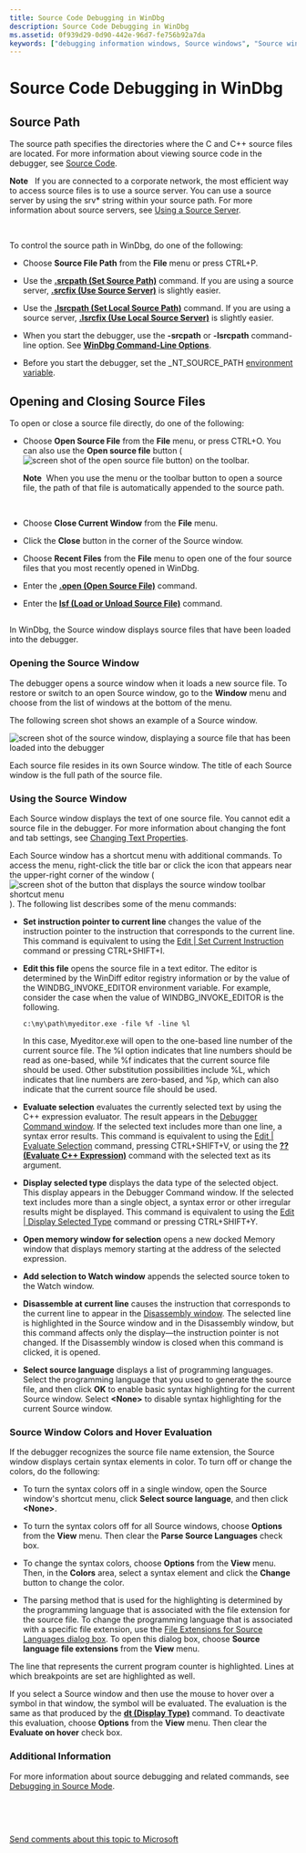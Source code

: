 ```yaml
---
title: Source Code Debugging in WinDbg
description: Source Code Debugging in WinDbg
ms.assetid: 0f939d29-0d90-442e-96d7-fe756b92a7da
keywords: ["debugging information windows, Source windows", "Source windows", "source debugging, Source windows"]
---
```


# Source Code Debugging in WinDbg


## <span id="ddk_source_path_dbg"></span><span id="DDK_SOURCE_PATH_DBG"></span>Source Path


The source path specifies the directories where the C and C++ source files are located. For more information about viewing source code in the debugger, see [Source Code](source-code.md).

**Note**   If you are connected to a corporate network, the most efficient way to access source files is to use a source server. You can use a source server by using the srv\* string within your source path. For more information about source servers, see [Using a Source Server](using-a-source-server.md).

 

To control the source path in WinDbg, do one of the following:

-   Choose **Source File Path** from the **File** menu or press CTRL+P.

-   Use the [**.srcpath (Set Source Path)**](https://msdn.microsoft.com/library/windows/hardware/ff565378) command. If you are using a source server, [**.srcfix (Use Source Server)**](https://msdn.microsoft.com/library/windows/hardware/ff565371) is slightly easier.

-   Use the [**.lsrcpath (Set Local Source Path)**](https://msdn.microsoft.com/library/windows/hardware/ff565378) command. If you are using a source server, [**.lsrcfix (Use Local Source Server)**](https://msdn.microsoft.com/library/windows/hardware/ff565371) is slightly easier.

-   When you start the debugger, use the **-srcpath** or **-lsrcpath** command-line option. See [**WinDbg Command-Line Options**](https://msdn.microsoft.com/library/windows/hardware/ff561306).

-   Before you start the debugger, set the \_NT\_SOURCE\_PATH [environment variable](https://msdn.microsoft.com/library/windows/hardware/ff543043).

## <span id="Opening_and_Closing_Source_Files"></span><span id="opening_and_closing_source_files"></span><span id="OPENING_AND_CLOSING_SOURCE_FILES"></span>Opening and Closing Source Files


To open or close a source file directly, do one of the following:

-   Choose **Open Source File** from the **File** menu, or press CTRL+O. You can also use the **Open source file** button (![screen shot of the open source file button](images/tbopen.png)) on the toolbar.

    **Note**  When you use the menu or the toolbar button to open a source file, the path of that file is automatically appended to the source path.

     

-   Choose **Close Current Window** from the **File** menu.
-   Click the **Close** button in the corner of the Source window.
-   Choose **Recent Files** from the **File** menu to open one of the four source files that you most recently opened in WinDbg.
-   Enter the [**.open (Open Source File)**](https://msdn.microsoft.com/library/windows/hardware/ff564622) command.
-   Enter the [**lsf (Load or Unload Source File)**](https://msdn.microsoft.com/library/windows/hardware/ff552093) command.

## <span id="ddk_source_windows_dbg"></span><span id="DDK_SOURCE_WINDOWS_DBG"></span>


In WinDbg, the Source window displays source files that have been loaded into the debugger.

### <span id="opening_the_source_window"></span><span id="OPENING_THE_SOURCE_WINDOW"></span>Opening the Source Window

The debugger opens a source window when it loads a new source file. To restore or switch to an open Source window, go to the **Window** menu and choose from the list of windows at the bottom of the menu.

The following screen shot shows an example of a Source window.

![screen shot of the source window, displaying a source file that has been loaded into the debugger](images/window-source.png)

Each source file resides in its own Source window. The title of each Source window is the full path of the source file.

### <span id="using_the_source_window"></span><span id="USING_THE_SOURCE_WINDOW"></span>Using the Source Window

Each Source window displays the text of one source file. You cannot edit a source file in the debugger. For more information about changing the font and tab settings, see [Changing Text Properties](changing-text-properties.md).

Each Source window has a shortcut menu with additional commands. To access the menu, right-click the title bar or click the icon that appears near the upper-right corner of the window (![screen shot of the button that displays the source window toolbar shortcut menu](images/window-source-icon.png)). The following list describes some of the menu commands:

-   **Set instruction pointer to current line** changes the value of the instruction pointer to the instruction that corresponds to the current line. This command is equivalent to using the [Edit | Set Current Instruction](https://msdn.microsoft.com/library/windows/hardware/ff542851) command or pressing CTRL+SHIFT+I.

-   **Edit this file** opens the source file in a text editor. The editor is determined by the WinDiff editor registry information or by the value of the WINDBG\_INVOKE\_EDITOR environment variable. For example, consider the case when the value of WINDBG\_INVOKE\_EDITOR is the following.

    ```
    c:\my\path\myeditor.exe -file %f -line %l
    ```

    In this case, Myeditor.exe will open to the one-based line number of the current source file. The %l option indicates that line numbers should be read as one-based, while %f indicates that the current source file should be used. Other substitution possibilities include %L, which indicates that line numbers are zero-based, and %p, which can also indicate that the current source file should be used.

-   **Evaluate selection** evaluates the currently selected text by using the C++ expression evaluator. The result appears in the [Debugger Command window](debugger-command-window.md). If the selected text includes more than one line, a syntax error results. This command is equivalent to using the [Edit | Evaluate Selection](https://msdn.microsoft.com/library/windows/hardware/ff542821) command, pressing CTRL+SHIFT+V, or using the [**?? (Evaluate C++ Expression)**](https://msdn.microsoft.com/library/windows/hardware/ff566251) command with the selected text as its argument.

-   **Display selected type** displays the data type of the selected object. This display appears in the Debugger Command window. If the selected text includes more than a single object, a syntax error or other irregular results might be displayed. This command is equivalent to using the [Edit | Display Selected Type](https://msdn.microsoft.com/library/windows/hardware/ff542819) command or pressing CTRL+SHIFT+Y.

-   **Open memory window for selection** opens a new docked Memory window that displays memory starting at the address of the selected expression.

-   **Add selection to Watch window** appends the selected source token to the Watch window.

-   **Disassemble at current line** causes the instruction that corresponds to the current line to appear in the [Disassembly window](disassembly-window.md). The selected line is highlighted in the Source window and in the Disassembly window, but this command affects only the display—the instruction pointer is not changed. If the Disassembly window is closed when this command is clicked, it is opened.

-   **Select source language** displays a list of programming languages. Select the programming language that you used to generate the source file, and then click **OK** to enable basic syntax highlighting for the current Source window. Select **&lt;None&gt;** to disable syntax highlighting for the current Source window.

### <span id="source_window_colors_and_hover_evaluation"></span><span id="SOURCE_WINDOW_COLORS_AND_HOVER_EVALUATION"></span>Source Window Colors and Hover Evaluation

If the debugger recognizes the source file name extension, the Source window displays certain syntax elements in color. To turn off or change the colors, do the following:

-   To turn the syntax colors off in a single window, open the Source window's shortcut menu, click **Select source language**, and then click **&lt;None&gt;**.

-   To turn the syntax colors off for all Source windows, choose **Options** from the **View** menu. Then clear the **Parse Source Languages** check box.

-   To change the syntax colors, choose **Options** from the **View** menu. Then, in the **Colors** area, select a syntax element and click the **Change** button to change the color.

-   The parsing method that is used for the highlighting is determined by the programming language that is associated with the file extension for the source file. To change the programming language that is associated with a specific file extension, use the [File Extensions for Source Languages dialog box](https://msdn.microsoft.com/library/windows/hardware/ff560316). To open this dialog box, choose **Source language file extensions** from the **View** menu.

The line that represents the current program counter is highlighted. Lines at which breakpoints are set are highlighted as well.

If you select a Source window and then use the mouse to hover over a symbol in that window, the symbol will be evaluated. The evaluation is the same as that produced by the [**dt (Display Type)**](https://msdn.microsoft.com/library/windows/hardware/ff542772) command. To deactivate this evaluation, choose **Options** from the **View** menu. Then clear the **Evaluate on hover** check box.

### <span id="additional_information"></span><span id="ADDITIONAL_INFORMATION"></span>Additional Information

For more information about source debugging and related commands, see [Debugging in Source Mode](debugging-in-source-mode.md).

 

 

[Send comments about this topic to Microsoft](mailto:wsddocfb@microsoft.com?subject=Documentation%20feedback%20[debugger\debugger]:%20Source%20Code%20Debugging%20in%20WinDbg%20%20RELEASE:%20%284/24/2017%29&body=%0A%0APRIVACY%20STATEMENT%0A%0AWe%20use%20your%20feedback%20to%20improve%20the%20documentation.%20We%20don't%20use%20your%20email%20address%20for%20any%20other%20purpose,%20and%20we'll%20remove%20your%20email%20address%20from%20our%20system%20after%20the%20issue%20that%20you're%20reporting%20is%20fixed.%20While%20we're%20working%20to%20fix%20this%20issue,%20we%20might%20send%20you%20an%20email%20message%20to%20ask%20for%20more%20info.%20Later,%20we%20might%20also%20send%20you%20an%20email%20message%20to%20let%20you%20know%20that%20we've%20addressed%20your%20feedback.%0A%0AFor%20more%20info%20about%20Microsoft's%20privacy%20policy,%20see%20http://privacy.microsoft.com/default.aspx. "Send comments about this topic to Microsoft")




